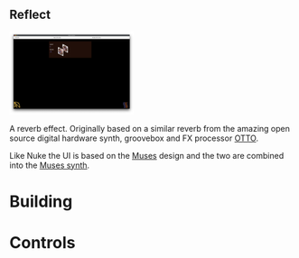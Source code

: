 ## Reflect

<img src="../images/reflect_screen_shot.png" style="width:220px;">

A reverb effect. Originally based on a similar reverb from the amazing open source digital hardware synth, groovebox and FX processor [OTTO](https://github.com/OTTO-project/OTTO).

Like Nuke the UI is based on the [Muses](https://muses-dmi.github.io/) design and 
the two are combined into the [Muses synth](https://github.com/bgaster/aa_examples/muses).

# Building

# Controls

